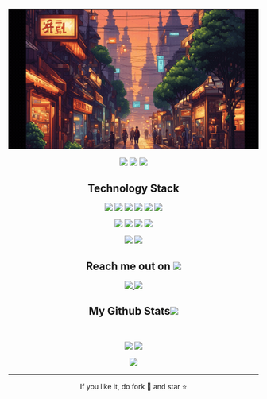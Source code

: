 
<!--  faudotrina portfolio  -->
<p align="center">
<img src="https://github.com/faudotrina/faudotrina/blob/main/images/city.gif" />
</p align="center">

<p align="center">
 <img src="https://badges.pufler.dev/visits/faudotrina/faudotrina"/> 
 <img src="https://badges.pufler.dev/repos/faudotrina"/>
 <img src="https://badges.pufler.dev/commits/monthly/faudotrina" />
</p>

<h2 align="center">Technology Stack </h2>
<p align="center">
<img src="https://img.shields.io/badge/python-3670A0?style=for-the-badge&logo=python&logoColor=ffdd54" width="70"/>
<img src="https://shields.io/badge/TypeScript-3178C6?logo=TypeScript&logoColor=FFF&style=flat-square"/>
<img src="https://img.shields.io/badge/-HTML5-E34F26?style=flat-square&logo=html5&logoColor=white"/>
<img src="https://img.shields.io/badge/-CSS3-1572B6?style=flat-square&logo=css3"/>
 <img src="https://img.shields.io/badge/C-00599C?style=flat-square&logo=c&logoColor=white"/>
<img src="https://img.shields.io/badge/-Nodejs-black?style=flat-square&logo=Node.js"/>
</p>

<p align="center">
<img src="https://img.shields.io/badge/-React-black?style=flat-square&logo=react"/>
<img src="https://img.shields.io/badge/Django-092E20?style=for-the-badge&logo=django&logoColor=green" width="70"/>
<img src="https://img.shields.io/badge/tailwindcss-0F172A?&logo=tailwindcss"/>
<img src="https://img.shields.io/badge/-MySQL-black?style=flat-square&logo=mysql"/>
</p>

<p align="center">
<img src="https://img.shields.io/badge/-Git-black?style=flat-square&logo=git"/>
<img src="https://img.shields.io/badge/-GitHub-black?style=flat-square&logo=github"/>
</p>

<h2 align="center">Reach me out on <img src="https://media0.giphy.com/media/jqNPzdTTxQfOgOqpO4/source.gif" width="50"></h2>
<p align="center">
<a href="mailto: faudot.rina@yahoo.fr">
 <img src="https://img.shields.io/badge/-faudot.rina-c14438?style=flat-square&logo=Gmail&logoColor=white&link=mailto:faudot.rina@yahoo.fr"/>
</a>
 
<a href="https://www.linkedin.com/in/faudotrina/">
 <img src="https://img.shields.io/badge/-faudotrina-blue?style=flat-square&logo=Linkedin&logoColor=white&link=https://www.linkedin.com/in/faudotrina/"/>
</a>
</p>


<h2 align="center">
  My Github Stats<img src="https://media.giphy.com/media/VgCDAzcKvsR6OM0uWg/giphy.gif" width="50">
</h2>
 
<br>

<p align = "center">
  <img  src = "https://github-readme-stats.vercel.app/api?username=faudotrina&show_icons=true&theme=radical&line_height=27">
  <img src = "https://github-readme-stats.vercel.app/api/top-langs/?username=faudotrina&show_icons=true&locale&theme=nightowl">
</p>

<p align = "center">
 <img  src="https://github-readme-streak-stats.herokuapp.com/?user=faudotrina&show_icons=true&locale=en&layout=compact&theme=radical&line_height=0"/>
</p> 

<hr>
<p align="center">If you like it, do fork 🍴 and star ⭐</p>
